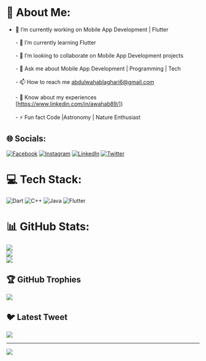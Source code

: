 
# 💫 About Me:
- 🔭 I’m currently working on Mobile App Development | Flutter <br><br>- 🌱 I’m currently learning Flutter<br><br>- 👯 I’m looking to collaborate on Mobile App Development projects<br><br>- 💬 Ask me about Mobile App Development | Programming | Tech <br><br>- 📫 How to reach me abdulwahablaghari6@gmail.com<br><br>- 📄 Know about my experiences [https://www.linkedin.com/in/awahab89/])<br><br>- ⚡ Fun fact Code |Astronomy | Nature Enthusiast


## 🌐 Socials:
[![Facebook](https://img.shields.io/badge/Facebook-%231877F2.svg?logo=Facebook&logoColor=white)](https://facebook.com/awahabbaigg) [![Instagram](https://img.shields.io/badge/Instagram-%23E4405F.svg?logo=Instagram&logoColor=white)](https://instagram.com/a.whbb) [![LinkedIn](https://img.shields.io/badge/LinkedIn-%230077B5.svg?logo=linkedin&logoColor=white)](https://linkedin.com/in/awahab89) [![Twitter](https://img.shields.io/badge/Twitter-%231DA1F2.svg?logo=Twitter&logoColor=white)](https://twitter.com/AbdulWa17643909) 

# 💻 Tech Stack:
![Dart](https://img.shields.io/badge/dart-%230175C2.svg?style=for-the-badge&logo=dart&logoColor=white) ![C++](https://img.shields.io/badge/c++-%2300599C.svg?style=for-the-badge&logo=c%2B%2B&logoColor=white) ![Java](https://img.shields.io/badge/java-%23ED8B00.svg?style=for-the-badge&logo=java&logoColor=white) ![Flutter](https://img.shields.io/badge/Flutter-%2302569B.svg?style=for-the-badge&logo=Flutter&logoColor=white)
# 📊 GitHub Stats:
![](https://github-readme-stats.vercel.app/api?username=abdulwahab89&theme=dark&hide_border=false&include_all_commits=false&count_private=false)<br/>
![](https://github-readme-streak-stats.herokuapp.com/?user=abdulwahab89&theme=dark&hide_border=false)<br/>
![](https://github-readme-stats.vercel.app/api/top-langs/?username=abdulwahab89&theme=dark&hide_border=false&include_all_commits=false&count_private=false&layout=compact)

## 🏆 GitHub Trophies
![](https://github-profile-trophy.vercel.app/?username=abdulwahab89&theme=radical&no-frame=false&no-bg=true&margin-w=4)

## 🐦 Latest Tweet
[![](https://gtce.itsvg.in/api?username=AbdulWa17643909)](https://github.com/VishwaGauravIn/github-twitter-card-embed)

---
[![](https://visitcount.itsvg.in/api?id=abdulwahab89&icon=0&color=0)](https://visitcount.itsvg.in)

<!-- Proudly created with GPRM ( https://gprm.itsvg.in ) -->
